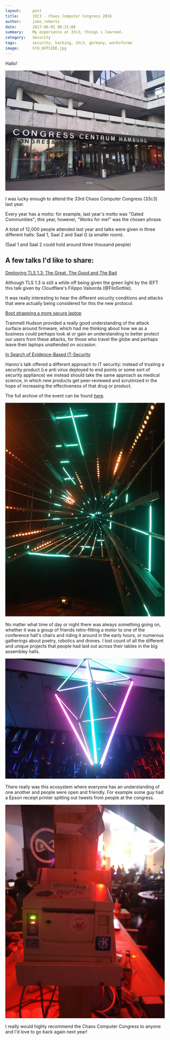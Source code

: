 ```yaml
---
layout:     post
title:      33C3 - Chaos Computer Congress 2016
author:     jake_roberts
date:       2017-06-01 08:31:00
summary:    My experience at 33c3; things i learned.
category:   Security
tags:       security, hacking, 33c3, germany, worksforme 
image:      CCH_OUTSIDE.jpg
---
```

Hallo!

![CCH Hamburg](/images/CCH_OUTSIDE2.jpg)

I was lucky enough to attend the 33rd Chaos Computer Congress (33c3) last year.

Every year has a motto: for example, last year's motto was "Gated Communities"; this year, however, "Works for me!" was the chosen phrase.

A total of 12,000 people attended last year and talks were given in three different halls: Saal 1, Saal 2 and Saal G (a smaller room).

(Saal 1 and Saal 2 could hold around three thousand people)

## A few talks I'd like to share:

[Deploying TLS 1.3: The Great, The Good and The Bad](https://media.ccc.de/v/33c3-8348-deploying_tls_1_3_the_great_the_good_and_the_bad)

Although TLS 1.3 is still a while off being given the green light by the IEFT this talk given by Cloudflare's Filippo Valsorda (@FiloSottile).

It was really interesting to hear the different security conditions and attacks that were actually being considered for this the new protocol.

[Boot strapping a more secure laptop](https://media.ccc.de/v/33c3-8314-bootstraping_a_slightly_more_secure_laptop#video&t=49)

Trammell Hudson provided a really good understanding of the attack surface around firmware, which had me thinking about how we as a business could perhaps look at or gain an understanding to better protect our users from these attacks, for those who travel the globe and perhaps leave their laptops unattended on occasion. 

[In Search of Evidence-Based IT-Security](https://media.ccc.de/v/33c3-8169-in_search_of_evidence-based_it-security)

Hanno's talk offered a different approach to IT security: instead of trusting a security product (i.e anti virus deployed to end points or some sort of security appliance) we instead should take the same approach as medical science, in which new products get peer-reviewed and scrutinized in the hope of increasing the effectiveness of that drug or product.

The full archive of the event can be found [here](https://media.ccc.de/b/congress/2016).

![art](/images/ART_INSTAL.jpg)

No matter what time of day or night there was always something going on, whether it was a group of friends retro-fitting a motor to one of the conference hall's chairs and riding it around in the early hours, or numerous gatherings about poetry, robotics and drones. I lost count of all the different and unique projects that people had laid out across their tables in the big assembley halls.

![art installation](/images/ART_INSTALL2.jpg)

There really was this ecosystem where everyone has an understanding of one another and people were open and friendly.  For example some guy had a Epson receipt printer spitting out tweets from people at the congress.

![Tweet Printer](/images/TWEET_PRINTER.jpg)

I really would highly recommend the Chaos Computer Congress to anyone and I'd love to go back again next year!
